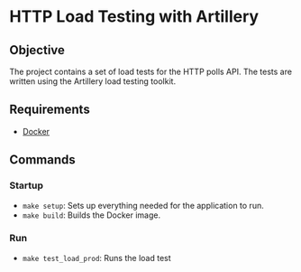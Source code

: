 # HTTP Load Testing with Artillery

## Objective

The project contains a set of load tests for the HTTP polls API. The tests are written using the Artillery load testing toolkit.

## Requirements

- [Docker](https://www.docker.com/)

## Commands

### Startup

- `make setup`: Sets up everything needed for the application to run.
- `make build`: Builds the Docker image.

### Run

- `make test_load_prod`: Runs the load test